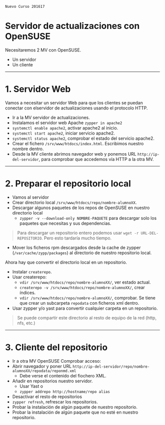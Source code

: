 
```
Nuevo Curso 201617
```

# Servidor de actualizaciones con OpenSUSE

Necesitaremos 2 MV con OpenSUSE.
* Un servidor
* Un cliente

---

# 1. Servidor Web

Vamos a necesitar un servidor Web para que los clientes se puedan conectar
con elservidor de actualizaciones usando el protocolo HTTP.

* Ir a la MV servidor de actualizaciones.
* Instalamos el servidor web Apache `zypper in apache2`
* `systemctl enable apache2`, activar apache2 al inicio.
* `systemctl start apache2`, iniciar servicio apache2.
* `systemctl status apache2`, comprobar el estado del servicio apache2.
* Crear el fichero `/srv/www/htdocs/index.html`. Escribimos nuestro nombre dentro.
* Desde la MV cliente abrimos navegador web y ponemos URL `http://ip-del-servidor`,
para comprobar que accedemos vía HTTP a la otra MV.

---

# 2. Preparar el repositorio local

* Vamos al servidor
* Crear directorio local `/srv/www/htdocs/repo/nombre-alumnoXX`.
* Descargar algunos paquetes de los repos de OpenSUSE en nuestro directorio local
    * `zypper -v --download-only NOMBRE-PAQUETE` para descargar solo los paquetes que necesitas y sus dependencias.

> Para descargar un repositorio entero podemos usar `wget -r URL-DEL-REPOSITORIO`.
> Pero esto tardaría mucho tiempo.

* Mover los ficheros rpm descargados desde la cache de zypper (`/var/cache/zypp/packages`)
al directorio de nuestro repositorio local.

Ahora hay que convertir el directorio local en un repositorio.
* Instalar `createrepo`.
* Usar createrepo:
    * `vdir /srv/www/htdocs/repo/nombre-alumnoXX/`, ver estado actual.
    * `createrepo -v /srv/www/htdocs/repo/nombre-alumnoXX/`, crear índices.
    * `vdir /srv/www/htdocs/repo/nombre-alumnoXX/`, comprobar.
Se tiene que crear un subcarpeta `repodata` con ficheros xml dentro.
* Usar zypper y/o yast para convertir cualquier carpeta en un repositorio.

> Se puede compartir este directorio al resto de equipo de la red (http, nfs, etc.)

---

# 3. Cliente del repositorio

* Ir a otra MV OpenSUSE
Comprobar acceso:
* Abrir navegador y poner URL `http://ip-del-servidor/repo/nombre-alumnoXX/repodata/reponmd.xml`
    * Debe verse el contenido del fiochero XML.
* Añadir en repositorios nuestro servidor.
    * Usar Yast o
    * `zypper addrepo http://hostname/repo alias`
* Desactivar el resto de repositorios
* `zypper refresh`, refrescar los repositorios.
* Probar la instalación de algún paquete de nuestro repositorio.
* Probar la instalación de algún paquete que no esté en nuestro repositorio.
